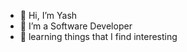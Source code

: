 - 👋 Hi, I’m Yash
- 👀 I’m a Software Developer 
- 🌱 learning things that I find interesting

<!---
yashpandey9/yashpandey9 is a ✨ special ✨ repository because its `README.md` (this file) appears on your GitHub profile.
You can click the Preview link to take a look at your changes.
--->
